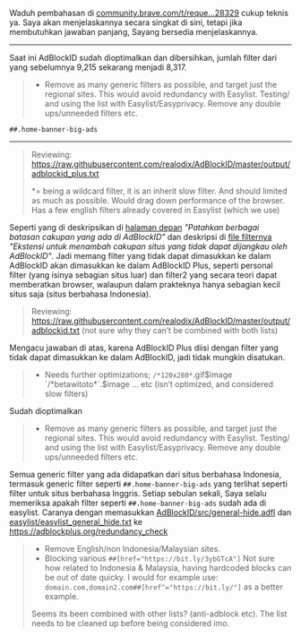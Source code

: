 Waduh pembahasan di [community.brave.com/t/reque...28329](https://community.brave.com/t/request-add-new-regional-list-filter/428329) cukup teknis ya. Saya akan menjelaskannya secara singkat di sini, tetapi jika membutuhkan jawaban panjang, Sayang bersedia menjelaskannya.

----

Saat ini AdBlockID sudah dioptimalkan dan dibersihkan, jumlah filter dari yang sebelumnya 9,215 sekarang menjadi 8,317.

> - Remove as many generic filters as possible, and target just the regional sites. This would avoid redundancy with Easylist. Testing/ and using the list with Easylist/Easyprivacy. Remove any double ups/unneeded filters etc.

`##.home-banner-big-ads`

----

> Reviewing:
> https://raw.githubusercontent.com/realodix/AdBlockID/master/output/adblockid_plus.txt
>
>   *= being a wildcard filter, it is an inherit slow filter. And should limited as much as possible. Would drag down performance of the browser.
>    Has a few english filters already covered in Easylist (which we use)

Seperti yang di deskripsikan di [halaman depan](https://github.com/realodix/AdBlockID#readme) *"Patahkan berbagai batasan cakupan yang ada di AdBlockID"* dan deskripsi di [file filternya](https://raw.githubusercontent.com/realodix/AdBlockID/master/output/adblockid_plus.txt) *"Ekstensi untuk menambah cakupan situs yang tidak dapat dijangkau oleh AdBlockID"*. Jadi memang filter yang tidak dapat dimasukkan ke dalam AdBlockID akan dimasukkan ke dalam AdBlockID Plus, seperti personal filter (yang isinya sebagian situs luar) dan filter2 yang secara teori dapat memberatkan browser, walaupun dalam prakteknya hanya sebagian kecil situs saja (situs berbahasa Indonesia).


> Reviewing: https://raw.githubusercontent.com/realodix/AdBlockID/master/output/adblockid.txt (not sure why they can’t be combined with both lists)

Mengacu jawaban di atas, karena AdBlockID Plus diisi dengan filter yang tidak dapat dimasukkan ke dalam AdBlockID, jadi tidak mungkin disatukan.

>    - Needs further optimizations; `/*120x280*`.gif$image `/*betawitoto*`.$image … etc (isn’t optimized, and considered slow filters)

Sudah dioptimalkan

>    - Remove as many generic filters as possible, and target just the regional sites. This would avoid redundancy with Easylist. Testing/ and using the list with Easylist/Easyprivacy. Remove any double ups/unneeded filters etc.

Semua generic filter yang ada didapatkan dari situs berbahasa Indonesia, termasuk generic filter seperti `##.home-banner-big-ads` yang terlihat seperti filter untuk situs berbahasa Inggris. Setiap sebulan sekali, Saya selalu memeriksa apakah filter seperti `##.home-banner-big-ads` sudah ada di easylist. Caranya dengan memasukkan [AdBlockID/src/general-hide.adfl](https://raw.githubusercontent.com/realodix/AdBlockID/master/src/general-hide.adfl) dan [easylist/easylist_general_hide.txt](https://raw.githubusercontent.com/easylist/easylist/master/easylist/easylist_general_hide.txt) ke https://adblockplus.org/redundancy_check

>    - Remove English/non Indonesia/Malaysian sites.
>    - Blocking various `##[href="https://bit.ly/3ybGTcA"]` Not sure how related to Indonesia & Malaysia, having hardcoded blocks can be out of date quicky. I would for example use: `domain.com,domain2.com##[href^="https://bit.ly/"]` as a better example.
>
> Seems its been combined with other lists? (anti-adblock etc). The list needs to be cleaned up before being considered imo.
